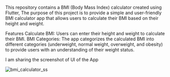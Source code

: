 This repository contains a BMI (Body Mass Index) calculator created using Flutter, The purpose of this project is to provide a simple and user-friendly BMI calculator app that allows users to calculate their BMI based on their height and weight.

Features
Calculate BMI: Users can enter their height and weight to calculate their BMI.
BMI Categories: The app categorizes the calculated BMI into different categories (underweight, normal weight, overweight, and obesity) to provide users with an understanding of their weight status.

I am sharing the screenshot of UI of the App


![bmi_calculator_ss](https://github.com/Naman2857/BMI_Calculator_Android_App/assets/91375130/969ec446-a146-413d-9d07-93ca45004be2)
